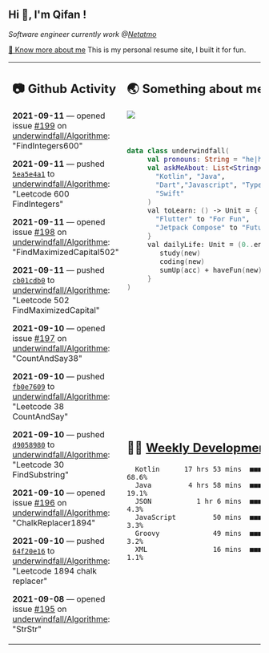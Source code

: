 <h2> Hi 👋, I'm Qifan ! </h2>
<p><em>Software engineer currently work @<a href="https://www.netatmo.com">Netatmo</a>
</em></p><p><a href="https://qifanyang.com/resume" target="_blank"> 🔭 Know more about me</a> This is my personal resume site, I built it for fun.</p>
<table><tr><td valign="top" rowspan="2">

 ## 📷 Github Activity
 <!-- githubActivity starts -->
  **2021-09-11** — opened issue [#199](https://api.github.com/repos/underwindfall/Algorithme/issues/199) on [underwindfall/Algorithme](https://api.github.com/repos/underwindfall/Algorithme): "FindIntegers600"

  **2021-09-11** — pushed [`5ea5e4a1`](https://github.com/underwindfall/Algorithme/commit/5ea5e4a15ed328e624adc6cc55c944696df0d537) to [underwindfall/Algorithme](https://api.github.com/repos/underwindfall/Algorithme): "Leetcode 600 FindIntegers"

  **2021-09-11** — opened issue [#198](https://api.github.com/repos/underwindfall/Algorithme/issues/198) on [underwindfall/Algorithme](https://api.github.com/repos/underwindfall/Algorithme): "FindMaximizedCapital502"

  **2021-09-11** — pushed [`cb01cdb0`](https://github.com/underwindfall/Algorithme/commit/cb01cdb07b7cb4d91cba64d35917599febe8ef00) to [underwindfall/Algorithme](https://api.github.com/repos/underwindfall/Algorithme): "Leetcode 502 FindMaximizedCapital"

  **2021-09-10** — opened issue [#197](https://api.github.com/repos/underwindfall/Algorithme/issues/197) on [underwindfall/Algorithme](https://api.github.com/repos/underwindfall/Algorithme): "CountAndSay38"

  **2021-09-10** — pushed [`fb0e7609`](https://github.com/underwindfall/Algorithme/commit/fb0e76091d9678aaf7110249283e909fa5c2dd12) to [underwindfall/Algorithme](https://api.github.com/repos/underwindfall/Algorithme): "Leetcode 38 CountAndSay"

  **2021-09-10** — pushed [`d9058980`](https://github.com/underwindfall/Algorithme/commit/d905898027f34bab4f88055082fb64613e9e4355) to [underwindfall/Algorithme](https://api.github.com/repos/underwindfall/Algorithme): "Leetcode 30 FindSubstring"

  **2021-09-10** — opened issue [#196](https://api.github.com/repos/underwindfall/Algorithme/issues/196) on [underwindfall/Algorithme](https://api.github.com/repos/underwindfall/Algorithme): "ChalkReplacer1894"

  **2021-09-10** — pushed [`64f20e16`](https://github.com/underwindfall/Algorithme/commit/64f20e16b4b254fa6a3ce88dc32594007a8ba11d) to [underwindfall/Algorithme](https://api.github.com/repos/underwindfall/Algorithme): "Leetcode 1894 chalk replacer"

  **2021-09-08** — opened issue [#195](https://api.github.com/repos/underwindfall/Algorithme/issues/195) on [underwindfall/Algorithme](https://api.github.com/repos/underwindfall/Algorithme): "StrStr"
 <!-- githubActivity ends -->
 </td><td valign="top">

 ## 🌏 Something about me
 <!-- profile starts -->
 <a href="https://github.com/underwindfall" width="100%">
   <img src="https://activity-graph.herokuapp.com/graph?username=underwindfall&theme=react-dark&hide_border=true&bg_color=00000000&color=BDDFFF&line=6E93B5&point=BDDFFF"/>
 </a>
 <br/>
 <br/>
 <br/>

 ```kotlin
 data class underwindfall(
      val pronouns: String = "he|him",
      val askMeAbout: List<String> = listOf(
        "Kotlin", "Java",
        "Dart","Javascript", "Typescript",
        "Swift"
      )
      val toLearn: () -> Unit = {
        "Flutter" to "For Fun",
        "Jetpack Compose" to "Future"
      }
      val dailyLife: Unit = (0..end).reduce { acc, new ->
         study(new)
         coding(new)
         sumUp(acc) + haveFun(new)
      }
 )
 ```
 <!-- profile ends -->
 </td></tr><tr><td valign="top">

 ## 🏊‍♂️ <a href="https://gist.github.com/underwindfall/377ee88ba1fabd1e93516e48ca9c61eb" target="_blank">Weekly Development Breakdown</a>
  <!-- codeTime starts -->
  ```text
    Kotlin      17 hrs 53 mins  ■■■■■■■■■■■■■■■■■■■■□□□□  68.6%
    Java         4 hrs 58 mins  ■■■■■■■■□□□□□□□□□□□□□□□□  19.1%
    JSON           1 hr 6 mins  ■■■■▥□□□□□□□□□□□□□□□□□□□   4.3%
    JavaScript         50 mins  ■■■■◱□□□□□□□□□□□□□□□□□□□   3.3%
    Groovy             49 mins  ■■■■◱□□□□□□□□□□□□□□□□□□□   3.2%
    XML                16 mins  ■■■▦□□□□□□□□□□□□□□□□□□□□   1.1%
  ```
  <!-- codeTime starts -->
  </td></tr></table>